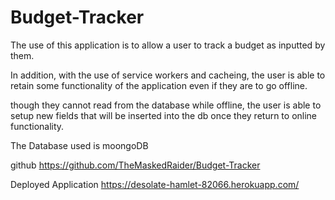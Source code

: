# Budget-Tracker

The use of this application is to allow a user to track a budget as inputted by them.

In addition, with the use of service workers and cacheing, the user is able to retain some functionality
of the application even if they are to go offline.

though they cannot read from the database while offline, the user is able to setup new fields that will be inserted into the db once they return to online functionality.

The Database used is moongoDB


github
https://github.com/TheMaskedRaider/Budget-Tracker

Deployed Application
https://desolate-hamlet-82066.herokuapp.com/

